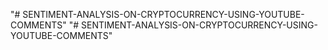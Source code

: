 "# SENTIMENT-ANALYSIS-ON-CRYPTOCURRENCY-USING-YOUTUBE-COMMENTS" 
"# SENTIMENT-ANALYSIS-ON-CRYPTOCURRENCY-USING-YOUTUBE-COMMENTS" 
